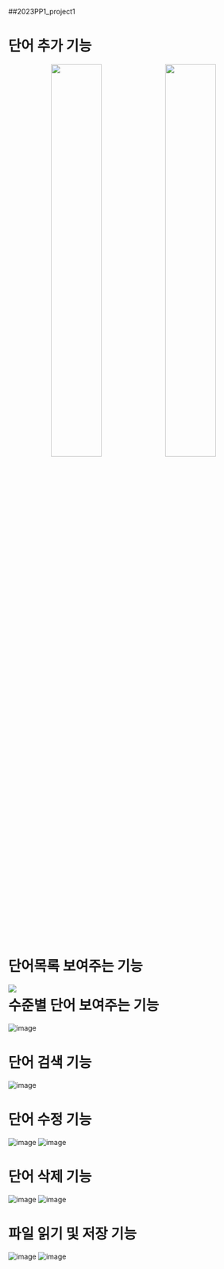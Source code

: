 ##2023PP1_project1
# 단어 추가 기능
<p align="center">
  <img src="https://github.com/poly0112/2023PP1_project1/assets/130718296/39d461fb-cfdb-41fd-a2e4-594c19e591b3" align="center" width="45%">   
  <img src="https://github.com/poly0112/2023PP1_project1/assets/130718296/9f34f889-1f8b-4425-8380-beb1e2e82aad" align="center" width="45%"></p>  
  
# 단어목록 보여주는 기능
<img src='https://github.com/poly0112/2023PP1_project1/assets/130718296/8edd940d-7490-4b3b-a15d-c9dc3a7796e9' align='left'/>

# 수준별 단어 보여주는 기능
![image](https://github.com/poly0112/2023PP1_project1/assets/130718296/d12740a9-10dc-44ac-9c8c-47fa432f8e77)

# 단어 검색 기능
![image](https://github.com/poly0112/2023PP1_project1/assets/130718296/bc3ce267-cc4f-4e2c-9939-bfe15199b934)

# 단어 수정 기능
![image](https://github.com/poly0112/2023PP1_project1/assets/130718296/38b1f0bd-2d28-4edb-bc1a-8216969253e5)
![image](https://github.com/poly0112/2023PP1_project1/assets/130718296/49fc3611-bd02-4c26-927c-4f7aaed1908e)

# 단어 삭제 기능
![image](https://github.com/poly0112/2023PP1_project1/assets/130718296/7250954b-270d-4cf3-b8a1-9ce7e2dff7a9)
![image](https://github.com/poly0112/2023PP1_project1/assets/130718296/1bcc0da6-06d9-4d6a-ab05-f7f64e983365)

# 파일 읽기 및 저장 기능
![image](https://github.com/poly0112/2023PP1_project1/assets/130718296/e7bb445c-96df-4f3b-8d3f-53e97b891788)
![image](https://github.com/poly0112/2023PP1_project1/assets/130718296/6517dba9-33b0-43ff-af12-9d5d7d9479c7)
